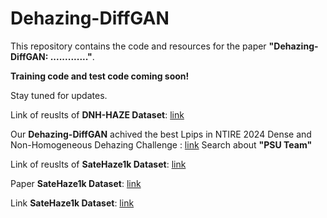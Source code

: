 # Dehazing-DiffGAN

This repository contains the code and resources for the paper **"Dehazing-DiffGAN: ............."**. 

**Training code and test code coming soon!**

Stay tuned for updates.

Link of reuslts of **DNH-HAZE Dataset**: [link](https://drive.google.com/drive/folders/1arWf6WtauHGTOx3a9uyXYtvffjOaeQAq?usp=sharing)

Our **Dehazing-DiffGAN** achived the best Lpips in NTIRE 2024 Dense and Non-Homogeneous Dehazing Challenge : [link](https://openaccess.thecvf.com/content/CVPR2024W/NTIRE/html/Ancuti_NTIRE_2024_Dense_and_Non-Homogeneous_Dehazing_Challenge_Report_CVPRW_2024_paper.html)
Search about **"PSU Team"**

Link of reuslts of **SateHaze1k Dataset**: [link](https://drive.google.com/drive/folders/1tilDyLAUOkI6eLV6s7ILuZA7zIpzeL0E?usp=drive_link)

Paper **SateHaze1k Dataset**: [link](https://openaccess.thecvf.com/content_WACV_2020/html/Huang_Single_Satellite_Optical_Imagery_Dehazing_using_SAR_Image_Prior_Based_WACV_2020_paper.html)

Link **SateHaze1k Dataset**: [link](https://www.dropbox.com/scl/fi/wtga5ltw5vby5x7trnp0p/Haze1k.zip?rlkey=70s52w3flhtif020nx250jru3&e=1&dl=0)



